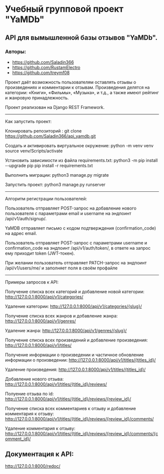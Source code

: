 # Учебный групповой проект "YaMDb"

## API для вымышленной базы отзывов "YaMDb".

### Авторы:
- https://github.com/Saladin366
- https://github.com/RustamElectro
- https://github.com/treymf08

Проект даёт возможность пользователям оставлять отзывы о произведениях и комментарии к отзывам.
Произведения делятся на категории: «Книги», «Фильмы», «Музыка», и т.д., а также имеют рейтинг и жанровую принадлежность.

Проект реализован на Django REST Framework.
________________________________________________________________________
Как запустить проект:

Клонировать репозиторий : git clone https://github.com/Saladin366/api_yamdb.git

Cоздать и активировать виртуальное окружение: python -m venv venv source venv/Scripts/activate

Установить зависимости из файла requirements.txt: python3 -m pip install --upgrade pip pip install -r requirements.txt

Выполнить миграции: python3 manage.py migrate

Запустить проект: python3 manage.py runserver
________________________________________________________________________
Алгоритм регистрации пользователей:

Пользователь отправляет POST-запрос на добавление нового пользователя с параметрами email и username на эндпоинт /api/v1/auth/signup/.

YaMDB отправляет письмо с кодом подтверждения (confirmation_code) на адрес email.

Пользователь отправляет POST-запрос с параметрами username и confirmation_code на эндпоинт /api/v1/auth/token/, в ответе на запрос ему приходит token (JWT-токен).

При желании пользователь отправляет PATCH-запрос на эндпоинт /api/v1/users/me/ и заполняет поля в своём профайле
________________________________________________________________________
Примеры запросов к API:

Получение списка всех категорий и добавление новой категории: http://127.0.0.1:8000/api/v1/categories/

Удаление категории: http://127.0.0.1:8000/api/v1/categories/{slug}/

Получение списка всех жанров и добавление жанра: http://127.0.0.1:8000/api/v1/genres/

Удаление жанра: http://127.0.0.1:8000/api/v1/genres/{slug}/

Получение списка всех произведений и добавление произведения: http://127.0.0.1:8000/api/v1/titles/

Получение информации о произведении и частичное обновление информации о произведении: http://127.0.0.1:8000/api/v1/titles/{titles_id}/

Удаление произведения: http://127.0.0.1:8000/api/v1/titles/{titles_id}/

Добавление нового отзыва: http://127.0.0.1:8000/api/v1/titles/{title_id}/reviews/

Полуение отзыва по id: http://127.0.0.1:8000/api/v1/titles/{title_id}/reviews/{review_id}/

Получение списка всех комментариев к отзыву и добавление комментария к отзыву: http://127.0.0.1:8000/api/v1/titles/{title_id}/reviews/{review_id}/comments/

Удаление комментария к отзыву: http://127.0.0.1:8000/api/v1/titles/{title_id}/reviews/{review_id}/comments/{comment_id}/

## Документация к API:

http://127.0.0.1:8000/redoc/
